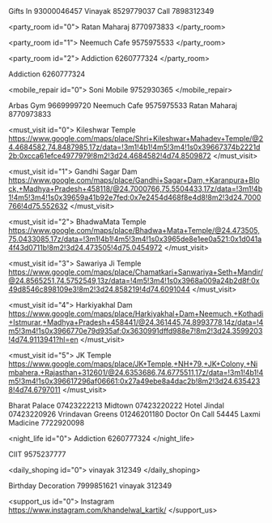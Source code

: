 <Application>
	 
<gift id="0">
<name>Gifts In</name>
<no>93000046457</no>
</gift>
  
<gift id="1">
 <name>Vinayak</name>
  <no>8529779037</no>
  </gift>

<gift id="2">
<name>Call </name>
<no>7898312349</no>
 </gift>

<party_room id="0">
<name>Ratan Maharaj</name>
<no>8770973833</no>
</party_room>

<party_room id="1">
<name>Neemuch Cafe</name>
<no>9575975533</no>
</party_room>

<party_room id="2">
<name>Addiction</name>
<no>6260777324</no>
</party_room>

<gaming id="0">
<name>Addiction</name>
<no>6260777324</no>
</gaming>

<mobile_repair id="0">
<name>Soni Mobile</name>
<no>9752930365</no>
</mobile_repair>

 <gym id="0">
<name>Arbas Gym</name>
 <no>9669999720</no>
</gym>


<food id="0">
<name>Neemuch Cafe</name>
<no>9575975533</no>
</food>

 <food id="1">
<name>Ratan Maharaj</name>
<no>8770973833</no>
</food>

<must_visit id="0">
<name>Kileshwar Temple</name>
<no>https://www.google.com/maps/place/Shri+Kileshwar+Mahadev+Temple/@24.4684582,74.8487985,17z/data=!3m1!4b1!4m5!3m4!1s0x39667374b2221d2b:0xcca61efce4977979!8m2!3d24.4684582!4d74.8509872</no>
</must_visit>

<must_visit id="1">
<name>Gandhi Sagar Dam</name>
<no>https://www.google.com/maps/place/Gandhi+Sagar+Dam,+Karanpura+Block,+Madhya+Pradesh+458118/@24.7000766,75.5504433,17z/data=!3m1!4b1!4m5!3m4!1s0x39659a41b92e7fed:0x7e2454d468f8e4d8!8m2!3d24.7000766!4d75.552632</no>
</must_visit>


<must_visit id="2">
<name>BhadwaMata Temple</name>
<no>https://www.google.com/maps/place/Bhadwa+Mata+Temple/@24.473505,75.0433085,17z/data=!3m1!4b1!4m5!3m4!1s0x3965de8e1ee0a521:0x1d041a4f43d0711b!8m2!3d24.473505!4d75.0454972</no>
</must_visit>

<must_visit id="3">
<name>Sawariya Ji Temple</name>
<no>https://www.google.com/maps/place/Chamatkari+Sanwariya+Seth+Mandir/@24.8565251,74.5752549,13z/data=!4m5!3m4!1s0x3968a009a24b2d8f:0x49d8546c898109e3!8m2!3d24.858219!4d74.6091044</no>
</must_visit>

<must_visit id="4">
<name>Harkiyakhal Dam</name>
<no>https://www.google.com/maps/place/Harkiyakhal+Dam+Neemuch,+Kothadi+Istmurar,+Madhya+Pradesh+458441/@24.361445,74.8993778,14z/data=!4m5!3m4!1s0x3966770e79d935af:0x3630991dffd988e7!8m2!3d24.3599203!4d74.9113941?hl=en</no>
</must_visit>

<must_visit id="5">
<name>JK Temple</name>
<no>https://www.google.com/maps/place/JK+Temple,+NH+79,+JK+Colony,+Nimbahera,+Rajasthan+312601/@24.6353686,74.6775511,17z/data=!3m1!4b1!4m5!3m4!1s0x396617296af06661:0x27a49ebe8a4dac2b!8m2!3d24.6354238!4d74.6797011</no>
</must_visit>


<hotel id="0">
<name>Bharat Palace</name>
<no>07423222213</no>
</hotel>

<hotel id="1">
<name>Midtown</name>
<no>07423220222</no>
</hotel>

<hotel id="2">
<name>Hotel Jindal</name>
<no>07423220926</no>
</hotel>


<hotel id="3">
<name>Vrindavan Greens</name>
<no>01246201180</no>
</hotel>


<medicine id="0">
<name>Doctor On Call</name>
 <no>54445</no>
</medicine>

<medicine id="1">
<name>Laxmi Madicine</name>
 <no>7722920098</no>
</medicine>



<night_life id="0">
<name>Addiction</name>
<no>6260777324</no>
</night_life>
  
 <education id="0">
 <name>CIIT</name>
<no>9575237777</no>
 </education>

<daily_shoping id="0">
<name>vinayak</name>
<no>312349</no>
</daily_shoping>

<decoration id="0">
<name>Birthday Decoration</name>
<no>7999851621</no>
</decoration>
  

 <sports id="0">
<name>vinayak</name>
<no>312349</no>
</sports>
  
<support_us id="0">
<name>Instagram</name>
<no>https://www.instagram.com/khandelwal_kartik/</no>
</support_us>


</Application>
